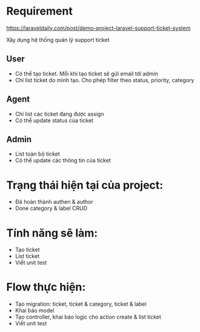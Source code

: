 # Requirement

https://laraveldaily.com/post/demo-project-laravel-support-ticket-system

Xây dụng hệ thống quản lý support ticket

## User
- Có thể tạo ticket. Mỗi khi tạo ticket sẽ gửi email tới admin
- Chỉ list ticket do mình tạo. Cho phép filter theo status, priority, category

## Agent
- Chỉ list các ticket đang được assign
- Có thể update status của ticket

## Admin
- List toàn bộ ticket
- Có thể update các thông tin của ticket


# Trạng thái hiện tại của project:
- Đã hoàn thành authen & author
- Done category & label CRUD



# Tính năng sẽ làm:
- Tạo ticket
- List ticket
- Viết unit test


# Flow thực hiện:
- Tạo migration: ticket, ticket & category, ticket & label
- Khai báo model
- Tạo controller, khai báo logic cho action create & list ticket
- Viết unit test